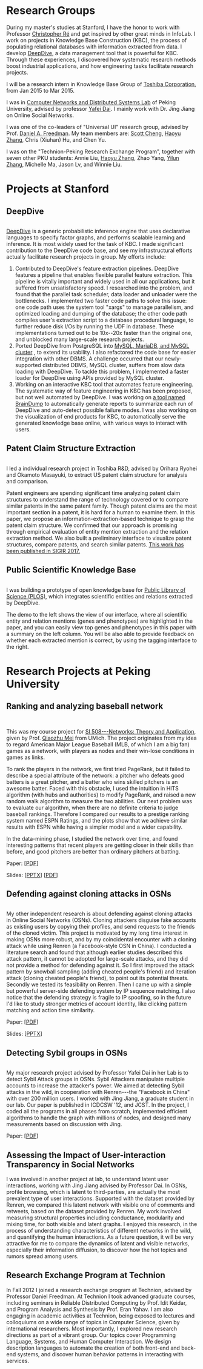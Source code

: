<!-- 
My Research
====

The explosion of data provides us computer scientists a unique
opportunity for understanding the dynamics of the world --- knowledge
that has the potential to impact society. I am intrigued by the union
of data mining and information networks to answer fundamental
questions: How do large networks evolve? How do we better understand
large-scale human interactions? How are networks made robust to
unexpected behavior?

I have explored some of these questions during my undergraduate
studies. I led an independent research project to automatically rank
players in a baseball network. In a series of studies, I investigated
real-world phenomena using large-scale data provided by Renren, a
massive Chinese social network. Specifically, I led a project devising
defenses against profile-cloning attacks. I further collaborated on a
separate study on Sybil-attack detection. Finally, I was involved in
assessing the impact of user-interaction transparency on their
behavior.
 -->

Research Groups
====

During my master's studies at Stanford, I have the honor to work with
Professor [Christopher Ré](http://cs.stanford.edu/people/chrismre/)
and get inspired by other great minds in InfoLab.  I work on projects
in Knowledge Base Construction (KBC), the process of populating
relational databases with information extracted from data.  I develop
[DeepDive](http://deepdive.stanford.edu/), a data management tool that
is powerful for KBC. Through these experiences, I discovered how
systematic research methods boost industrial applications, and how
engineering tasks facilitate research projects.

I will be a research intern in Knowledge Base Group of 
[Toshiba Corporation](http://www.toshiba.co.jp/worldwide/), from Jan 2015 to Mar 2015.

I was in [Computer Networks and Distributed Systems Lab](http://net.pku.edu.cn/p2p/doku.php) of Peking University, advised by professor [Yafei Dai](http://cn.linkedin.com/pub/yafei-dai/9/291/b1). I mainly work with Dr. Jing Jiang on Online Social Networks.

I was one of the co-leaders of "Universal UI" research group, advised by Prof. [Daniel A. Freedman](http://www.danielfreedman.org/). My team members are: [Scott Cheng](http://scottcheng.com/), [Haoyu Zhang](http://www.haoyuzhang.org/), Chris (Xiuhan) Hu, and Chen Yu.

I was on the "Technion-Peking Research Exchange Program", together with seven other PKU students: Annie Liu, [Haoyu Zhang](http://www.haoyuzhang.org), Zhao Yang, [Yilun Zhang](http://www.yilunzhang.com), Michelle Ma, Jason Lv, and Winnie Liu. 

<!-- Independent research -->

Projects at Stanford
====

## DeepDive

<div class="row" id="deepdive">
<div class="col-md-12">
<div class="col-md-3">
<div class="thumbnail">
<a href="http://deepdive.stanford.edu/">
<img class="" title="" src="{{ref:images/deepdive-square.png}}" />
</a>
</div>
</div>
<div class="col-md-9" markdown=1>

<a href="http://deepdive.stanford.edu/">DeepDive</a>
is a generic probabilistic inference engine that uses
declarative languages to specify factor graphs, and performs scalable
learning and inference. It is most widely used for the task of KBC. I
made significant contribution to the DeepDive code base, and see my
infrastructural efforts actually facilitate research projects in
group. My efforts include:

<ol>
<li>
<emph>Contributed to DeepDive's feature extraction pipelines.</emph> DeepDive
features a pipeline that enables flexible parallel feature
extraction.
This pipeline is vitally important and widely used in all our
applications, but it suffered from unsatisfactory speed. I
researched into the problem, and found that
the parallel task scheduler, data loader and unloader were the
bottlenecks. I implemented two faster code paths to solve this issue:
one code path uses the system tool "xargs" to manage parallelism, and
optimized loading and dumping of the database; the other code path
compiles user's extraction script to 
a database procedural language,
to further reduce disk I/Os by running the UDF in database.
These implementations turned out to be 10x--20x faster than the
original one, and unblocked many large-scale research projects.
</li>
<li>
<emph>Ported DeepDive from PostgreSQL into 
<a href="http://deepdive.stanford.edu/doc/advanced/mysql.html">MySQL, MariaDB, and MySQL cluster</a>
,</emph> to extend its usability. 
I also refactored the code base for easier
integration with other DBMS. A challenge occurred that our 
newly-supported distributed DBMS, MySQL cluster, suffers from slow data
loading with DeepDive. To tackle this problem, I implemented a faster
loader for DeepDive using APIs provided by MySQL cluster.
</li>
<li>
<emph>Working on an interactive KBC tool that automates feature engineering</emph>.
The systematic way of feature engineering in KBC has been proposed,
but not well automated by DeepDive. I was working on <a href="https://github.com/zifeishan/braindump">a tool named BrainDump</a> to
automatically generate reports to summarize each run of DeepDive and
auto-detect possible failure modes.
I was also working on the visualization of end
products for KBC, to automatically serve the generated knowledge base
online, with various ways to interact with users.
</li>
</ol>
</div>
</div>
</div>


## Patent Claim Structure Extraction

<div class="row" id="patent">
<div class="col-md-12">
<div class="col-md-3">
<div class="thumbnail">
<a href="{{ref:images/patent.png}}">
<img class="" title="" src="{{ref:images/patent.png}}" />
</a>
</div>
</div>
<div class="col-md-9" markdown=1>

<p>I led a individual research project in Toshiba R&D, advised by Orihara Ryohei and Okamoto Masayuki, to extract US patent claim structure for analysis and comparison.
</p>

<p>
	Patent engineers are spending significant time analyzing patent claim structures to understand the range of technology covered or to compare similar patents in the same patent family. Though patent claims are the most important section in a patent, it is hard for a human to examine them. In this paper, we propose an information-extraction-based technique to grasp the patent claim structure. We confirmed that our approach is promising through empirical evaluation of entity mention extraction and the relation extraction method. We also built a preliminary interface to visualize patent structures, compare patents, and search similar patents. <a href="https://dl.acm.org/citation.cfm?id=3080698">This work has been published in SIGIR 2017.</a>
</p>
</div>
</div>
</div>


## Public Scientific Knowledge Base

<div class="row" id="plos">
<div class="col-md-12">
<div class="col-md-3">
<div class="thumbnail">
<a href="{{ref:images/plos.png}}">
<img class="" title="" src="{{ref:images/plos_thumb.png}}" />
</a>
</div>
</div>
<div class="col-md-9" markdown=1>

<p>I was building a prototype of open knowledge base for
<a href="http://www.plos.org/">Public Library of Science (PLOS)</a>,
which integrates scientific entities and relations extracted by DeepDive.
</p>

<p>
	The demo to the left shows the view of our interface, where all scientific entity and relation mentions (genes and phenotypes) are highlighted in the paper, and you can easily view top genes and phenotypes in this paper with a summary on the left column. You will be also able to provide feedback on whether each extracted mention is correct, by using the tagging interface to the right.
</p>
</div>
</div>
</div>



Research Projects at Peking University
====

Ranking and analyzing baseball network
----
<div class="row" id="gamerank">
<div class="col-md-12">
<div class="col-md-3">
<div class="thumbnail">
<p><img class="" title="" src="{{ref:images/gamerank_thumb.png}}" /></p>
</div>
<div class="thumbnail">
<p><img class="" title="" src="{{ref:images/mlbi.jpg}}" /></p></div>
</div>
<div class="col-md-9" markdown=1>

<p>This was my course project for 
<a href="http://open.umich.edu/education/si/si508/fall2008">SI 508---Networks: Theory and Application</a>, 
given by Prof. <a href="http://www-personal.umich.edu/~qmei/">Qiaozhu Mei</a> from UMich.
The project
originates from my idea to regard American Major League Baseball (MLB,
of which I am a big fan) games as a network, with players as nodes and
their win-lose conditions in games as links.
</p>
<p>To rank the players in the network, we first tried PageRank, but it
failed to describe a special attribute of the network: a pitcher who
defeats good batters is a great pitcher, and a batter who wins skilled
pitchers is an awesome batter. Faced with this obstacle, I used the
intuition in HITS algorithm (with hubs and authorities) to modify
PageRank, and raised a new random walk algorithm to measure the two
abilities. Our next problem was to evaluate our algorithm, when there
are no definite criteria to judge baseball rankings. Therefore I
compared our results to a prestige ranking system named ESPN Ratings,
and the plots show that we achieve similar results with ESPN while
having a simpler model and a wider capability.</p>
<p>In the data-mining
phase, I studied the network over time, and found interesting 
patterns that recent players are getting closer in their skills than before, 
and good pitchers are better than ordinary pitchers at batting.</p>

<!-- <p>In short, I enjoy this research because it involves understanding
social networks, their evolution, and their application to human
activities. 
As a future project, I might try to investigate
heterogeneous baseball networks involving both players and teams as
different types of nodes, to revise the ranking algorithm,
explore their evolution,
and test the robustness of each team based on data of in-team 
supports, to see whether the team is too dependent on certain players. 
Further research might lead to brand new strategies in real games.</p>
 -->
<p>Paper: [<a href="/files/gamerank_zifeishan.pdf">PDF</a>]</p>
<p>Slides: [<a href="/files/gamerank_slides_zifei.pptx">PPTX</a>] [<a href="/files/gamerank_slides_zifei.pdf">PDF</a>]</p>

</div>
</div>
</div>


Defending against cloning attacks in OSNs
----
<div class="row" id="cloning">
<div class="col-md-12">
<div class="col-md-3">
<div class="thumbnail">
<img class="" title="" src="{{ref:images/cloning_thumb.png}}" />
</div></div>
<div class="col-md-9" markdown=1>

<p>My other independent research is about defending against cloning
attacks in Online Social Networks (OSNs). Cloning attackers disguise
fake accounts as existing users by copying
their profiles, and send requests to the friends of the cloned victim.
This project is motivated by my long time interest in making OSNs more
robust, and by my coincidental encounter with a cloning attack while
using Renren (a Facebook-style OSN in China).  I conducted a
literature search and found that although earlier studies described
this attack pattern, it cannot be adopted for large-scale attacks, and
they did not provide a method for defending against it. So I first
improved the attack pattern by snowball sampling (adding cheated
people's friend) and iteration attack (cloning cheated people's
friend), to point out its potential threats. Secondly we tested
its feasibility on Renren. Then I came up with a simple but
powerful server-side defending system by IP sequence matching. I also
notice that the defending strategy is fragile to IP spoofing, so in the
future I'd like to study stronger metrics of account identity, like
clicking pattern matching and action time similarity.</p>

<p>Paper: [<a href="http://delivery.acm.org/10.1145/2450000/2448615/a59-shan.pdf?ip=162.105.91.67&acc=ACTIVE%20SERVICE&CFID=304062296&CFTOKEN=69551978&__acm__=1364440771_3b01294c1ce3b4a4160d30d888aa3796">PDF</a>]</p>
<p>Slides: [<a href="/files/cloning_slides_zifei.pptx">PPTX</a>]</p>

</div>
</div>
</div>



Detecting Sybil groups in OSNs
----

<div class="row" id="sybil">
<div class="col-md-12">
<div class="col-md-3">
<div class="thumbnail">
<img class="" title="" src="{{ref:images/sybil_thumb.png}}" />
</div></div>
<div class="col-md-9" markdown=1>

<p>My major research project advised by Professor Yafei Dai in her Lab
is to detect Sybil Attack groups in OSNs. Sybil Attackers manipulate
multiple accounts to increase the attacker's power. We aimed at
detecting Sybil attacks in the wild, in cooperation with Renren---the
"Facebook in China" with over 200 million users. I worked with Jing
Jiang, a graduate student in our lab. Our paper is published in ICDCSW
'12, and JCST. In the project, I
coded all the programs in all phases from scratch, implemented
efficient algorithms to handle the graph with millions of nodes, and
designed many measurements based on discussion with Jing.</p>

<!-- <p>One special experience to me is in the evaluation phase, where I raised
and revised an indicator. We wanted to verify that the detected Sybil
groups are controlled by attackers, which matches my interest in
uncovering human behaviors behind the action pattern. We assumed that
among users in a group, the more similar their "action times" are, the
more likely they are manipulated. In order to quantify the "similarity"
of time points inside a group, I raised a new method: I sorted all the
points on the timeline, calculated the differences between adjacent
points, and got the median of all those differences, which is M.
However, I found that M was not a good indicator since it is
correlated with the number of time points N, illustrated by the
M-N log-log scatter diagram of random user groups. I explained this
phenomenon by intuition: as the length of the timeline is limited, the
more points there are, the more closely they are distributed onto the
timeline, and the smaller M it has. So I used MN as the new
indicator, and the diagram shows that the value is unrelated with N.</p>
 -->

<!-- <p>In the measurement phase, I mined the network and discovered lots of
knowledge.  Therein I enjoy the study of "group
merging pattern", inspired by an interest on evolutions of real-world
Sybil groups. I spotted that sometimes two connected components merge
into one, and I wanted to compare the difference between Sybil groups
and normal users in merging pattern. By making tables counting the size
of two components when they merge, I found that in Sybil groups,
"one-to-many merging" is the major pattern, and "many-to-many merging"
is far rarer than in normal groups, which indicates that Sybil groups
lack variety in merging pattern, with a majority of joining a new
account into an existing component. The result improves my interest in
network dynamics. </p>
 -->

<p>Paper: [<a href="http://ieeexplore.ieee.org/stamp/stamp.jsp?tp=&arnumber=6258146">PDF</a>]</p>
</div></div></div>

Assessing the Impact of User-interaction Transparency in Social Networks
----
I was involved in another project at lab, to understand latent user
interactions, working with Jing Jiang advised by Professor Dai. In
OSNs, profile browsing, which is latent to third-parties, are actually
the most prevalent type of user interactions. Supported with the
dataset provided by Renren, we compared this latent network with
visible one of comments and retweets, based on the dataset provided by
Renren. My work involved measuring structural properties including
conductance, modularity and mixing time, for both visible and latent
graphs. I enjoyed this research, in the process of understanding
characteristics of different networks in the wild, and quantifying the
human interactions. As a future question, it will be very attractive
for me to compare the dynamics of latent and visible networks,
especially their information diffusion, to discover how the hot topics
and rumors spread among users.

<!-- Other research -->

Research Exchange Program at Technion
----
In Fall 2012 I joined a research exchange program at Technion, advised
by Professor Daniel Freedman. At Technion I took advanced graduate
courses, including seminars in Reliable Distributed Computing by Prof.
Idit Keidar, and Program Analysis and Synthesis by Prof. Eran Yahav. I
am also engaging in academic activities at Technion, being exposed to
lectures and colloquiums on a wide range of topics in Computer Science,
given by international researchers. Most importantly, I explored new research directions as part of a vibrant group. Our topics cover
Programming Language, Systems, and Human Computer Interaction. We
design description languages to automate the creation of both front-end
and back-end systems, and discover human behavior
patterns in interacting with services. 
